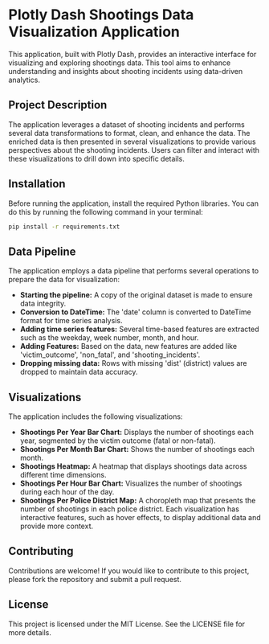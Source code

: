 # Plotly Dash Shootings Data Visualization Application

This application, built with Plotly Dash, provides an interactive interface for visualizing and exploring shootings data. This tool aims to enhance understanding and insights about shooting incidents using data-driven analytics. 

## Project Description

The application leverages a dataset of shooting incidents and performs several data transformations to format, clean, and enhance the data. The enriched data is then presented in several visualizations to provide various perspectives about the shooting incidents. Users can filter and interact with these visualizations to drill down into specific details.

## Installation

Before running the application, install the required Python libraries. You can do this by running the following command in your terminal:

```bash
pip install -r requirements.txt
```

## Data Pipeline
The application employs a data pipeline that performs several operations to prepare the data for visualization:

- **Starting the pipeline:** A copy of the original dataset is made to ensure data integrity.
- **Conversion to DateTime:** The 'date' column is converted to DateTime format for time series analysis.
- **Adding time series features:** Several time-based features are extracted such as the weekday, week number, month, and hour.
- **Adding Features:** Based on the data, new features are added like 'victim_outcome', 'non_fatal', and 'shooting_incidents'.
- **Dropping missing data:** Rows with missing 'dist' (district) values are dropped to maintain data accuracy.

## Visualizations
The application includes the following visualizations:

- **Shootings Per Year Bar Chart:** Displays the number of shootings each year, segmented by the victim outcome (fatal or non-fatal).
- **Shootings Per Month Bar Chart:** Shows the number of shootings each month.
- **Shootings Heatmap:** A heatmap that displays shootings data across different time dimensions.
- **Shootings Per Hour Bar Chart:** Visualizes the number of shootings during each hour of the day.
- **Shootings Per Police District Map:** A choropleth map that presents the number of shootings in each police district.
Each visualization has interactive features, such as hover effects, to display additional data and provide more context.

## Contributing
Contributions are welcome! If you would like to contribute to this project, please fork the repository and submit a pull request.

## License
This project is licensed under the MIT License. See the LICENSE file for more details.
